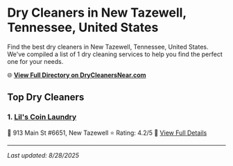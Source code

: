 # Dry Cleaners in New Tazewell, Tennessee, United States

Find the best dry cleaners in New Tazewell, Tennessee, United States. We've compiled a list of 1 dry cleaning services to help you find the perfect one for your needs.

🌐 **[View Full Directory on DryCleanersNear.com](https://drycleanersnear.com/city/US/Tennessee/New%20Tazewell)**

## Top Dry Cleaners

### 1. [Lil's Coin Laundry](https://drycleanersnear.com/dryCleaner/686492ad19eecc1ffc8c6674/lil-s-coin-laundry)
📍 913 Main St #6651, New Tazewell
⭐ Rating: 4.2/5
🔗 [View Full Details](https://drycleanersnear.com/dryCleaner/686492ad19eecc1ffc8c6674/lil-s-coin-laundry)


---

*Last updated: 8/28/2025*
